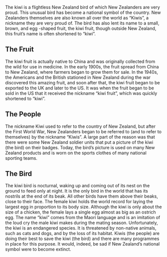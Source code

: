The kiwi is a flightless New Zealand bird of which New Zealanders are very proud. This unusual bird has become a national symbol of the country. New Zealanders themselves are also known all over the world as “Kiwis”, a nickname they are very proud of. The bird has also lent its name to a small, brown, and egg -shaped fruit, the kiwi fruit, though outside New Zealand, this fruit’s name is often shortened to “kiwi”.
## The Fruit
The kiwi fruit is actually native to China and was originally collected from the wild for use in medicine. In the early 1900s, the fruit spread from China to New Zealand, where farmers began to grow them for sale. In the 1940s, the Americans and the British stationed in New Zealand during the war discovered this amazing fruit, and soon after that, the kiwi fruit began to be exported to the UK and later to the US. It was when the fruit began to be sold in the US that it received the nickname “kiwi fruit”, which was quickly shortened to “kiwi”.
## The People
The nickname Kiwi used to refer to the country of New Zealand, but after the First World War, New Zealanders began to be referred to (and to refer to themselves) by the nickname “Kiwis”. A large part of the reason was that there were some New Zealand soldier units that put a picture of the kiwi (the bird) on their badges. Today, the bird’s picture is used on many New Zealand products and is worn on the sports clothes of many national sporting teams.
## The Bird
The kiwi bird is nocturnal, waking up and coming out of its nest on the ground to feed only at night. It is the only bird in the world that has its nostrils at the end of its beak. All other birds have them above their beaks, close to their face. The female kiwi holds the world record for laying the largest egg in proportion to its body size. Although the kiwi is only about the size of a chicken, the female lays a single egg almost as big as an ostrich egg. The name “kiwi” comes from the Maori language and is an imitation of the loud cry the male kiwi makes during the mating season.
Unfortunately, the kiwi is an endangered species. It is threatened by non-native animals, such as cats and dogs, and by the loss of its habitat. Kiwis (the people) are doing their best to save the kiwi (the bird) and there are many programmes in place for this purpose. It would, indeed, be sad if New Zealand’s national symbol were to become extinct.
